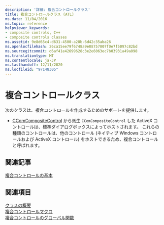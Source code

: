 ```yaml
---
description: '詳細: 複合コントロールクラス'
title: 複合コントロールクラス (ATL)
ms.date: 11/04/2016
ms.topic: reference
helpviewer_keywords:
- composite controls, C++
- composite controls classes
ms.assetid: 9e8d65c4-d631-4500-a28b-6d42c35aba26
ms.openlocfilehash: 26ca15ee79f6748a9e08757007f0e7f5097c82bd
ms.sourcegitcommit: d6af41e42699628c3e2e6063ec7b03931a49a098
ms.translationtype: MT
ms.contentlocale: ja-JP
ms.lasthandoff: 12/11/2020
ms.locfileid: "97148305"
---
```

# <a name="composite-controls-classes"></a>複合コントロールクラス

次のクラスは、複合コントロールを作成するためのサポートを提供します。

- [CComCompositeControl](../atl/reference/ccomcompositecontrol-class.md) から派生 `CComCompositeControl` した ActiveX コントロールは、標準ダイアログボックスによってホストされます。 これらの種類のコントロールは、他のコントロール (ネイティブ Windows コントロールおよび ActiveX コントロール) をホストできるため、複合コントロールと呼ばれます。

## <a name="related-articles"></a>関連記事

[複合コントロールの基本](../atl/atl-composite-control-fundamentals.md)

## <a name="see-also"></a>関連項目

[クラスの概要](../atl/atl-class-overview.md)<br/>
[複合コントロールマクロ](../atl/reference/composite-control-macros.md)<br/>
[複合コントロールのグローバル関数](../atl/reference/composite-control-global-functions.md)
